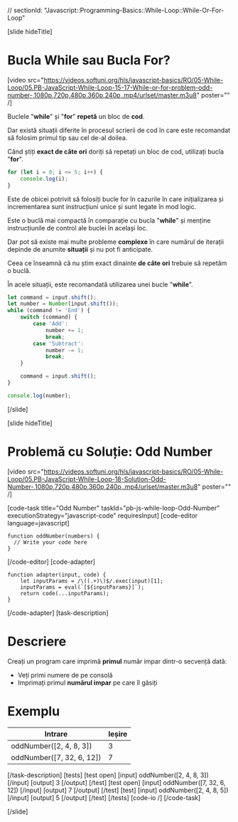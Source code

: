 // sectionId: "Javascript::Programming-Basics::While-Loop::While-Or-For-Loop"

[slide hideTitle]
# Bucla While sau Bucla For?

[video src="https://videos.softuni.org/hls/javascript-basics/RO/05-While-Loop/05.PB-JavaScript-While-Loop-15-17-While-or-for-problem-odd-number-,1080p,720p,480p,360p,240p,.mp4/urlset/master.m3u8" poster="" /]


Buclele "**while**" și "**for**" **repetă** un bloc de **cod**.

Dar există situații diferite în procesul scrierii de cod în care este recomandat să folosim primul tip sau cel de-al doilea.

Când știți **exact de câte ori** doriți să repetați un bloc de cod, utilizați bucla "**for**".
```js live
for (let i = 0; i <= 5; i++) {
    console.log(i);
}
```

Este de obicei potrivit să folosiți bucle for în cazurile în care inițializarea și incrementarea sunt instrucțiuni unice și sunt legate în mod logic.

Este o buclă mai compactă în comparație cu bucla "**while**" și menține instrucțiunile de control ale buclei în același loc.

Dar pot să existe mai multe probleme **complexe** în care numărul de iterații depinde de anumite **situații** și nu pot fi anticipate. 

Ceea ce înseamnă că nu știm exact dinainte **de câte ori** trebuie să repetăm o buclă.

În acele situații, este recomandată utilizarea unei bucle "**while**".
```js
let command = input.shift();
let number = Number(input.shift());
while (command != 'End') {
    switch (command) {
        case 'Add':
            number += 1;
            break;
        case 'Subtract':
            number -= 1;
            break;
    }

    command = input.shift();
}

console.log(number);
```
[/slide]

[slide hideTitle]
# Problemă cu Soluție: Odd Number

[video src="https://videos.softuni.org/hls/javascript-basics/RO/05-While-Loop/05.PB-JavaScript-While-Loop-18-Solution-Odd-Number-,1080p,720p,480p,360p,240p,.mp4/urlset/master.m3u8" poster="" /]

[code-task title="Odd Number" taskId="pb-js-while-loop-Odd-Number" executionStrategy="javascript-code" requiresInput]
[code-editor language=javascript]
```
function oddNumber(numbers) {
  // Write your code here
}
```
[/code-editor]
[code-adapter]
```
function adapter(input, code) {
    let inputParams = /\((.+)\)$/.exec(input)[1];
    inputParams = eval(`[${inputParams}]`);
    return code(...inputParams);
}
```
[/code-adapter]
[task-description]
# Descriere
Creați un program care imprimă **primul** număr impar dintr-o secvență dată:

* Veți primi numere de pe consolă 
* Imprimați primul **numărul impar** pe care îl găsiți

# Exemplu
  | **Intrare** | **Ieșire** |
| --- | --- |
| oddNumber([2, 4, 8, 3]) | 3 |
| oddNumber([7, 32, 6, 12])| 7 |

[/task-description]
[tests]
[test open]
[input]
oddNumber([2, 4, 8, 3])
[/input]
[output]
3
[/output]
[/test]
[test open]
[input]
oddNumber([7, 32, 6, 12])
[/input]
[output]
7
[/output]
[/test]
[test]
[input]
oddNumber([2, 4, 8, 5])
[/input]
[output]
5
[/output]
[/test]
[/tests]
[code-io /]
[/code-task]

[/slide]
